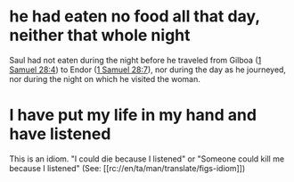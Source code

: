 # he had eaten no food all that day, neither that whole night

Saul had not eaten during the night before he traveled from Gilboa ([1 Samuel 28:4](./03.md)) to Endor ([1 Samuel 28:7](./05.md)), nor during the day as he journeyed, nor during the night on which he visited the woman.

# I have put my life in my hand and have listened

This is an idiom. "I could die because I listened" or "Someone could kill me because I listened" (See: [[rc://en/ta/man/translate/figs-idiom]])